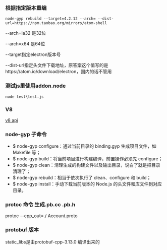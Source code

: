 ### 根据指定版本重编

```
node-gyp rebuild --target=4.2.12 --arch= --dist-url=https://npm.taobao.org/mirrors/atom-shell
```

--arch=ia32 是32位

--arch=x64 是64位

--target指定electron版本号

--dist-url指定头文件下载地址，原答案这个值写的是https://atom.io/download/electron，国内的话不管用


### 测试js里使用addon.node

```
node test\test.js
```



### V8

[v8 api](https://v8docs.nodesource.com/)



### node-gyp 子命令

- $ node-gyp configure：通过当前目录的 binding.gyp 生成项目文件，如 Makefile 等；
- $ node-gyp build：将当前项目进行构建编译，前置操作必须先 configure；
- $ node-gyp clean：清理生成的构建文件以及输出目录，说白了就是把目录清理了；
- $ node-gyp rebuild：相当于依次执行了 clean、configure 和 build；
- $ node-gyp install：手动下载当前版本的 Node.js 的头文件和库文件到对应目录。


### protoc 命令 生成.pb.cc .pb.h
protoc --cpp_out=./ Account.proto

### protobuf 版本
static_libs是由protobuf-cpp-3.13.0 编译出来的